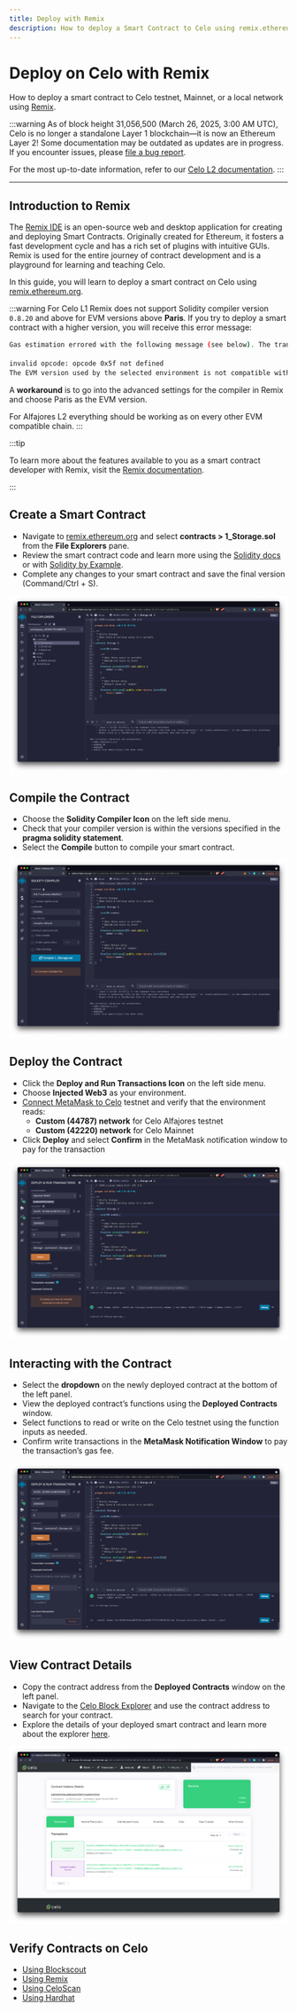 ```yaml
---
title: Deploy with Remix
description: How to deploy a Smart Contract to Celo using remix.ethereum.org.
---
```


# Deploy on Celo with Remix

How to deploy a smart contract to Celo testnet, Mainnet, or a local network using [Remix](https://remix.ethereum.org/).

:::warning
As of block height 31,056,500 (March 26, 2025, 3:00 AM UTC), Celo is no longer a standalone Layer 1 blockchain—it is now an Ethereum Layer 2!
Some documentation may be outdated as updates are in progress. If you encounter issues, please [file a bug report](https://github.com/celo-org/docs/issues/new/choose).

For the most up-to-date information, refer to our [Celo L2 documentation](https://docs.celo.org/cel2).
:::

---

## Introduction to Remix

The [Remix IDE](https://remix-project.org/) is an open-source web and desktop application for creating and deploying Smart Contracts. Originally created for Ethereum, it fosters a fast development cycle and has a rich set of plugins with intuitive GUIs. Remix is used for the entire journey of contract development and is a playground for learning and teaching Celo.

In this guide, you will learn to deploy a smart contract on Celo using [remix.ethereum.org](http://remix.ethereum.org).

:::warning
For Celo L1 Remix does not support Solidity compiler version `0.8.20` and above for EVM versions above **Paris**. If you try to deploy a smart contract with a higher version, you will receive this error message:


```bash
Gas estimation errored with the following message (see below). The transaction execution will likely fail. Do you want to force sending?

invalid opcode: opcode 0x5f not defined
The EVM version used by the selected environment is not compatible with the compiler EVM version.
```

A **workaround** is to go into the advanced settings for the compiler in Remix and choose Paris as the EVM version.

For Alfajores L2 everything should be working as on every other EVM compatible chain.
:::

:::tip

To learn more about the features available to you as a smart contract developer with Remix, visit the [Remix documentation](https://remix-ide.readthedocs.io/en/latest/).

:::



## Create a Smart Contract

- Navigate to [remix.ethereum.org](http://remix.ethereum.org) and select **contracts > 1_Storage.sol** from the **File Explorers** pane.
- Review the smart contract code and learn more using the [Solidity docs](https://docs.soliditylang.org/en/latest/) or with [Solidity by Example](https://solidity-by-example.org/).
- Complete any changes to your smart contract and save the final version (Command/Ctrl + S).

![github](/img/doc-images/deploy-remix/image1.png)

## Compile the Contract

- Choose the **Solidity Compiler Icon** on the left side menu.
- Check that your compiler version is within the versions specified in the **pragma solidity statement**.
- Select the **Compile** button to compile your smart contract.

![github](/img/doc-images/deploy-remix/image2.png)

## Deploy the Contract

- Click the **Deploy and Run Transactions Icon** on the left side menu.
- Choose **Injected Web3** as your environment.
- [Connect MetaMask to Celo](/wallet/metamask/use) testnet and verify that the environment reads:
  - **Custom (44787) network** for Celo Alfajores testnet
  - **Custom (42220) network** for Celo Mainnet
- Click **Deploy** and select **Confirm** in the MetaMask notification window to pay for the transaction

![github](/img/doc-images/deploy-remix/image3.png)

## Interacting with the Contract

- Select the **dropdown** on the newly deployed contract at the bottom of the left panel.
- View the deployed contract’s functions using the **Deployed Contracts** window.
- Select functions to read or write on the Celo testnet using the function inputs as needed.
- Confirm write transactions in the **MetaMask Notification Window** to pay the transaction’s gas fee.

![github](/img/doc-images/deploy-remix/image4.png)

## View Contract Details

- Copy the contract address from the **Deployed Contracts** window on the left panel.
- Navigate to the [Celo Block Explorer](https://explorer.celo.org/) and use the contract address to search for your contract.
- Explore the details of your deployed smart contract and learn more about the explorer [here](http://docs.blockscout.com).

![github](/img/doc-images/deploy-remix/image6.png)

## Verify Contracts on Celo

- [Using Blockscout](/developer/verify/blockscout)
- [Using Remix](/developer/verify/remix)
- [Using CeloScan](/developer/verify/celoscan)
- [Using Hardhat](/developer/verify/hardhat)
